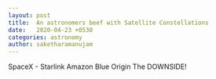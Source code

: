 ```yaml
---
layout: post
title:  An astronomers beef with Satellite Constellations
date:   2020-04-23 +0530
categories: astronomy
author: saketharamanujam
---
```


SpaceX - Starlink
Amazon Blue Origin
The DOWNSIDE!

